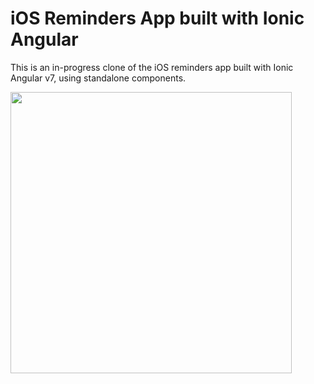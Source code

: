 # iOS Reminders App built with Ionic Angular

This is an in-progress clone of the iOS reminders app built with Ionic Angular v7, using standalone components.

<img src="https://user-images.githubusercontent.com/13732623/230669142-b01f9b81-1be8-41f5-9b5c-f37b0535086a.png" width="450px" />
